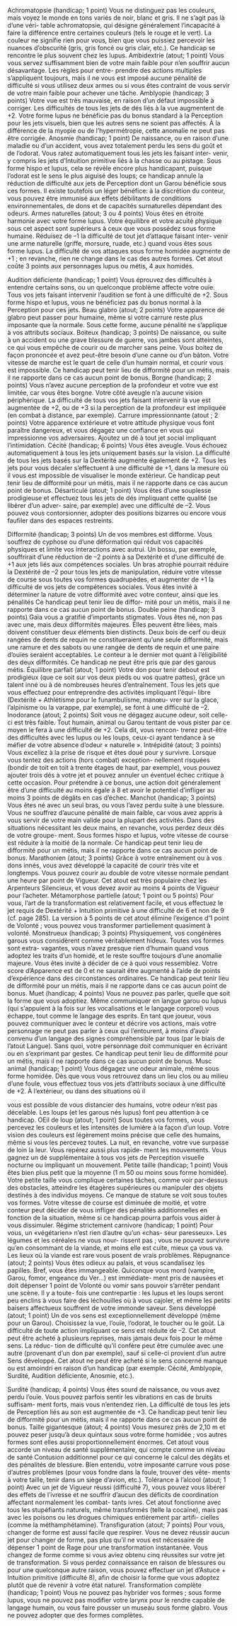 Achromatopsie (handicap; 1 point)
Vous ne distinguez pas les couleurs, mais voyez le monde en tons variés de noir, blanc et gris. Il ne s’agit pas là d’une véri- table achromatopsie, qui désigne généralement l’incapacité à faire la différence entre certaines couleurs (tels le rouge et le vert). La couleur ne signifie rien pour vous, bien que vous puissiez percevoir les nuances d’obscurité (gris, gris foncé ou gris clair, etc.). Ce handicap se rencontre le plus souvent chez les lupus.
Ambidextrie (atout; 1 point)
Vous vous servez suffisamment bien de votre main faible pour n’en souffrir aucun désavantage. Les règles pour entre- prendre des actions multiples s’appliquent toujours, mais il ne vous est imposé aucune pénalité de difficulté si vous utilisez deux armes ou si vous êtes contraint de vous servir de votre main faible pour achever une tâche.
Amblyopie (handicap; 3 points)
Votre vue est très mauvaise, en raison d’un défaut impossible à corriger. Les difficultés de tous les jets de dés liés à la vue augmentent de +2. Votre forme lupus ne bénéficie pas du bonus standard à la Perception pour les jets visuels, bien que les autres sens ne soient pas affectés. À la différence de la myopie ou de l’hypermétropie, cette anomalie ne peut pas être corrigée.
Anosmie (handicap; 1 point)
De naissance, ou en raison d’une maladie ou d’un accident, vous avez totalement perdu les sens du goût et de l’odorat. Vous ratez automatiquement tous les jets les faisant inter- venir, y compris les jets d’Intuition primitive liés à la chasse ou au pistage. Sous forme hispo et lupus, cela se révèle encore plus handicapant, puisque l’odorat est le sens le plus aiguisé des loups; ce handicap annule la réduction de difficulté aux jets de Perception dont un Garou bénéficie sous ces formes. Il existe toutefois un léger bénéfice: à la discrétion du conteur, vous pouvez être immunisé aux effets débilitants de conditions environnementales, de dons et de capacités surnaturelles dépendant des odeurs.
Armes naturelles (atout; 3 ou 4 points)
Vous êtes en étroite harmonie avec votre forme lupus. Votre équilibre et votre acuité physique sous cet aspect sont supérieurs à ceux que vous possédez sous forme humaine. Réduisez de –1 la difficulté de tout jet d’attaque faisant inter- venir une arme naturelle (griffe, morsure, ruade, etc.) quand vous êtes sous forme lupus. La difficulté de vos attaques sous forme homidée augmente de +1 ; en revanche, rien ne change dans le cas des autres formes. Cet atout coûte 3 points aux personnages lupus ou métis, 4 aux homidés.

Audition déficiente (handicap; 1 point)
Vous éprouvez des difficultés à entendre certains sons, ou un quelconque problème affecte votre ouïe. Tous vos jets faisant intervenir l’audition se font à une difficulté de +2. Sous forme hispo et lupus, vous ne bénéficiez pas du bonus normal à la Perception pour ces jets.
Beau glabro (atout; 2 points)
Votre apparence de glabro peut passer pour humaine, même si votre carrure reste plus imposante que la normale. Sous cette forme, aucune pénalité ne s’applique à vos attributs sociaux.
Boiteux (handicap; 3 points)
De naissance, ou suite à un accident ou une grave blessure de guerre, vos jambes sont atteintes, ce qui vous empêche de courir ou de marcher sans peine. Vous boitez de façon prononcée et avez peut-être besoin d’une canne ou d’un bâton. Votre vitesse de marche est le quart de celle d’un humain normal, et courir vous est impossible. Ce handicap peut tenir lieu de difformité pour un métis, mais il ne rapporte dans ce cas aucun point de bonus.
Borgne (handicap; 2 points)
Vous n’avez aucune perception de la profondeur et votre vue est limitée, car vous êtes borgne. Votre côté aveugle n’a aucune vision périphérique. La difficulté de tous vos jets faisant intervenir la vue est augmentée de +2, ou de +3 si la perception de la profondeur est impliquée (en combat à distance, par exemple).
Carrure impressionnante (atout ; 2 points)
Votre apparence extérieure et votre attitude physique vous font paraître dangereux, et vous dégagez une confiance en vous qui impressionne vos adversaires. Ajoutez un dé à tout jet social impliquant l’intimidation.
Cécité (handicap; 6 points)
Vous êtes aveugle. Vous échouez automatiquement à tous les jets uniquement basés sur la vision. La difficulté de tous les jets basés sur la Dextérité augmente également de +2. Tous les jets pour vous décaler s’effectuent à une difficulté de +1, dans la mesure où il vous est impossible de visualiser le monde extérieur. Ce handicap peut tenir lieu de difformité pour un métis, mais il ne rapporte dans ce cas aucun point de bonus.
Désarticulé (atout; 1 point)
Vous êtes d’une souplesse prodigieuse et effectuez tous les jets de dés impliquant cette qualité (se libérer d’un adver- saire, par exemple) avec une difficulté de –2. Vous pouvez vous contorsionner, adopter des positions bizarres ou encore vous faufiler dans des espaces restreints.

 Difformité (handicap; 3 points)
Un de vos membres est difforme. Vous souffrez de cyphose ou d’une déformation qui réduit vos capacités physiques et limite vos interactions avec autrui. Un bossu, par exemple, souffrirait d’une réduction de –2 points à sa Dextérité et d’une difficulté de +1 aux jets liés aux compétences sociales. Un bras atrophié pourrait réduire la Dextérité de –2 pour tous les jets de manipulation, réduire votre vitesse de course sous toutes vos formes quadrupèdes, et augmenter de +1 la difficulté de vos jets de compétences sociales. Vous êtes invité à déterminer la nature de votre difformité avec votre conteur, ainsi que les pénalités Ce handicap peut tenir lieu de diffor- mité pour un métis, mais il ne rapporte dans ce cas aucun point de bonus.
Double peine (handicap; 3 points)
Gaïa vous a gratifié d’importants stigmates. Vous êtes né, non pas avec une, mais deux difformités majeures. Elles peuvent être liées, mais doivent constituer deux éléments bien distincts. Deux bois de cerf ou deux rangées de dents de requin ne constitueraient qu’une seule difformité, mais une ramure et des sabots ou une rangée de dents de requin et une paire d’ouïes seraient acceptables. Le conteur a le dernier mot quant à l’éligibilité des deux difformités. Ce handicap ne peut être pris que par des garous métis.
Équilibre parfait (atout; 1 point)
Votre don pour tenir debout est prodigieux (que ce soit sur vos deux pieds ou vos quatre pattes), grâce un talent inné ou à de nombreuses heures d’entraînement. Tous les jets que vous effectuez pour entreprendre des activités impliquant l’équi- libre (Dextérité + Athlétisme pour le funambulisme, manœu- vrer sur la glace, l’alpinisme ou la varappe, par exemple), se font à une difficulté de –2.
Inodorance (atout; 2 points)
Soit vous ne dégagez aucune odeur, soit celle-ci est très faible. Tout humain, animal ou Garou tentant de vous pister par ce moyen le fera à une difficulté de +2. Cela dit, vous rencon- trerez peut-être des difficultés avec les lupus ou les loups, ceux-ci ayant tendance à se méfier de votre absence d’odeur « naturelle ».
Intrépidité (atout; 3 points)
Vous excellez à la prise de risque et êtes doué pour y survivre. Lorsque vous tentez des actions (hors combat) exception- nellement risquées (bondir de toit en toit à trente étages de haut, par exemple), vous pouvez ajouter trois dés à votre jet et pouvez annuler un éventuel échec critique à cette occasion. Pour prétendre à ce bonus, une action doit généralement être d’une difficulté au moins égale à 8 et avoir le potentiel d’infliger au moins 3 points de dégâts en cas d’échec.
Manchot (handicap; 3 points)
Vous êtes né avec un seul bras, ou vous l’avez perdu suite à une blessure. Vous ne souffrez d’aucune pénalité de main faible,
car vous avez appris à vous servir de votre main valide pour la plupart des activités. Dans des situations nécessitant les deux mains, en revanche, vous perdez deux dés de votre groupe- ment. Sous formes hispo et lupus, votre vitesse de course est réduite à la moitié de la normale. Ce handicap peut tenir lieu de difformité pour un métis, mais il ne rapporte dans ce cas aucun point de bonus.
Marathonien (atout; 3 points)
Grâce à votre entraînement ou à vos dons innés, vous avez développé la capacité de courir très vite et longtemps. Vous pouvez courir au double de votre vitesse normale pendant une heure par point de Vigueur. Cet atout est très populaire chez les Arpenteurs Silencieux, et vous devez avoir au moins 4 points de Vigueur pour l’acheter.
Métamorphose partielle
(atout; 1 point ou 5 points)
Pour vous, l’art de la transformation est relativement facile, et vous effectuez le jet requis de Dextérité + Intuition primitive à une difficulté de 6 et non de 9 (cf. page 285). La version à 5 points de cet atout élimine l’exigence d’1 point de Volonté ; vous pouvez vous transformer partiellement quasiment à volonté.
Monstrueux (handicap; 3 points)
Physiquement, vos congénères garous vous considèrent comme véritablement hideux. Toutes vos formes sont extra- vagantes, vous n’avez presque rien d’humain quand vous adoptez les traits d’un homidé, et le reste souffre toujours d’une anomalie majeure. Vous êtes invité à décider de ce à quoi vous ressemblez. Votre score d’Apparence est de 0 et ne saurait être augmenté à l’aide de points d’expérience dans des circonstances ordinaires. Ce handicap peut tenir lieu de difformité pour un métis, mais il ne rapporte dans ce cas aucun point de bonus.
Muet (handicap; 4 points)
Vous ne pouvez pas parler, quelle que soit la forme que vous adoptiez. Même communiquer en langue garou ou lupus (qui s’appuient à la fois sur les vocalisations et le langage corporel) vous échappe, tout comme le langage des esprits. En tant que joueur, vous pouvez communiquer avec le conteur et décrire vos actions, mais votre personnage ne peut pas parler à ceux qui l’entourent, à moins d’avoir convenu d’un langage des signes compréhensible par tous (par le biais de l’atout Langue). Sans quoi, votre personnage doit communiquer en écrivant ou en s’exprimant par gestes. Ce handicap peut tenir lieu de difformité pour un métis, mais il ne rapporte dans ce cas aucun point de bonus.
Musc animal (handicap; 1 point)
Vous dégagez une odeur animale, même sous forme homidée. Dès que vous vous retrouvez dans un lieu clos ou au milieu d’une foule, vous effectuez tous vos jets d’attributs sociaux à une difficulté de +2. À l’extérieur, ou dans des situations où il

vous est possible de vous distancier des humains, votre odeur n’est pas décelable. Les loups (et les garous nés lupus) font peu attention à ce handicap.
OEil de loup (atout; 1 point)
Sous toutes vos formes, vous percevez les couleurs et les intensités de lumière à la façon d’un loup. Votre vision des couleurs est légèrement moins précise que celle des humains, même si vous les percevez toutes. La nuit, en revanche, votre vue surpasse de loin la leur. Vous repérez aussi plus rapide- ment les mouvements. Vous gagnez un dé supplémentaire à tous vos jets de Perception visuelle nocturne ou impliquant un mouvement.
Petite taille (handicap; 1 point)
Vous êtes bien plus petit que la moyenne (1 m 50 ou moins sous forme homidée). Votre petite taille vous complique certaines tâches, comme voir par-dessus des obstacles, atteindre les étagères supérieures ou manipuler des objets destinés à des individus moyens. Ce manque de stature se voit sous toutes vos formes. Votre vitesse de course est diminuée de moitié, et votre conteur peut décider de vous infliger des pénalités additionnelles en fonction de la situation, même si ce handicap pourra parfois vous aider à vous dissimuler.
Régime strictement carnivore (handicap; 1 point)
Pour vous, un «végétarien» n’est rien d’autre qu’un «chas- seur paresseux». Les légumes et les céréales ne vous nour- rissent pas ; vous ne pouvez survivre qu’en consommant de la viande, et moins elle est cuite, mieux ça vous va. Les lieux où la viande est rare vous posent de vrais problèmes.
Répugnance (atout; 2 points)
Vous êtes odieux au palais, et vous scandalisez les papilles. Bref, vous êtes immangeable. Quiconque vous mord (vampire, Garou, fomor, engeance du Ver...) est immédiate- ment pris de nausées et doit dépenser 1 point de Volonté ou vomir sans pouvoir s’arrêter pendant une scène. Il y a toute- fois une contrepartie : les lupus et les loups seront peu enclins à vous faire des léchouilles où à vous cajoler, et même les petits baisers affectueux souffrent de votre immonde saveur.
Sens développé (atout; 1 point)
Un de vos sens est exceptionnellement développé (même pour un Garou). Choisissez la vue, l’ouïe, l’odorat, le toucher ou le goût. La difficulté de toute action impliquant ce sens est réduite de –2. Cet atout peut être acheté à plusieurs reprises, mais jamais deux fois pour le même sens. La réduc- tion de difficulté qu’il confère peut être cumulée avec une autre (provenant d’un don par exemple), sauf si celle-ci provient d’un autre Sens développé. Cet atout ne peut être acheté si le sens concerné manque ou est amoindri en raison d’un handicap (par exemple: Cécité, Amblyopie, Surdité, Audition déficiente, Anosmie, etc.).

Surdité (handicap; 4 points)
Vous êtes sourd de naissance, ou vous avez perdu l’ouïe. Vous pouvez parfois sentir les vibrations en cas de bruits suffisam- ment forts, mais vous n’entendez rien. La difficulté de tous les jets de Perception liés au son est augmentée de +3. Ce handicap peut tenir lieu de difformité pour un métis, mais il ne rapporte dans ce cas aucun point de bonus.
Taille gigantesque (atout; 4 points)
Vous mesurez près de 2,10 m et pouvez peser jusqu’à deux quintaux sous votre forme homidée ; vos autres formes sont elles aussi proportionnellement énormes. Cet atout vous accorde un niveau de santé supplémentaire, qui compte comme un niveau de santé Contusion additionnel pour ce qui concerne le calcul des dégâts et des pénalités de blessure. Bien entendu, votre imposante carrure vous pose d’autres problèmes (pour vous fondre dans la foule, trouver des vête- ments à votre taille, tenir dans un siège d’avion, etc.).
Tolérance à l’alcool (atout; 1 point)
Avec un jet de Vigueur réussi (difficulté 7), vous pouvez vous libérer des effets de l’ivresse et ne souffrir d’aucun des déficits de coordination affectant normalement les combat- tants ivres. Cet atout fonctionne avec tous les stupéfiants naturels, même transformés (telle la cocaïne), mais pas avec les poisons ou les drogues chimiques entièrement par artifi- cielles (comme la méthamphétamine).
Transfiguration (atout; 7 points)
Pour vous, changer de forme est aussi facile que respirer. Vous ne devez réussir aucun jet pour changer de forme, pas plus qu’il ne vous est nécessaire de dépenser 1 point de Rage pour une transformation instantanée. Vous changez de forme comme si vous aviez obtenu cinq réussites sur votre jet de transformation. Si vous perdez connaissance en raison de blessures ou pour une quelconque autre raison, vous pouvez effectuer un jet d’Astuce + Intuition primitive (difficulté 8), afin de choisir la forme que vous adoptez plutôt que de revenir à votre état naturel.
Transformation complète
(handicap; 1 point)
Vous ne pouvez pas hybrider vos formes ; sous forme lupus, vous ne pouvez pas modifier votre larynx pour le rendre capable de langage humain, ou vous faire pousser un museau sous forme glabro. Vous ne pouvez adopter que des formes complètes.